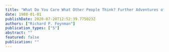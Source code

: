 ```yaml
---
title: "What Do You Care What Other People Think? Further Adventures of a Curious Character as Told to Ralph Leighton"
date: 1988-01-01
publishDate: 2020-07-20T12:52:39.775023Z
authors: ["Richard P. Feynman"]
publication_types: ["5"]
abstract: ""
featured: false
publication: ""
---
```


